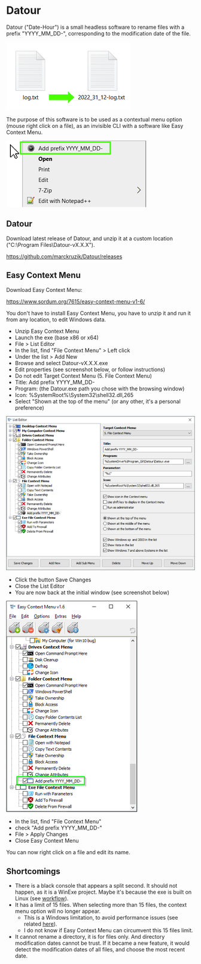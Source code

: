 # Datour
Datour ("Date-Hour") is a small headless software to rename files with a prefix "YYYY_MM_DD-", corresponding to the modification date of the file.

![](image/before_after.png)

The purpose of this software is to be used as a contextual menu option (mouse right click on a file), as an invisible CLI with a software like Easy Context Menu.

![](image/contextual_menu.png)

## Datour
Download latest release of Datour, and unzip it at a custom location ("C:\Program Files\Datour-vX.X.X").

https://github.com/marckruzik/Datour/releases

## Easy Context Menu
Download Easy Context Menu:

https://www.sordum.org/7615/easy-context-menu-v1-6/

You don't have to install Easy Context Menu, you have to unzip it and run it from any location, to edit Windows data.

* Unzip Easy Context Menu
* Launch the exe (base x86 or x64)
* File > List Editor
* In the list, find "File Context Menu" > Left click
* Under the list > Add New
* Browse and select Datour-vX.X.X.exe
* Edit properties (see screenshot below, or follow instructions)
* Do not edit Target Context Menu (5. File Context Menu)
* Title: Add prefix YYYY_MM_DD-
* Program: (the Datour.exe path you chose with the browsing window)
* Icon: %SystemRoot%\System32\shell32.dll,265
* Select "Shown at the top of the menu" (or any other, it's a personal preference)

![](image/Easy_Context_Menu-List_Editor.png)

* Click the button Save Changes
* Close the List Editor
* You are now back at the initial window (see screenshot below)

![](image/Easy_Context_Menu-main_window-add_prefix.png)

* In the list, find "File Context Menu"
* check "Add prefix YYYY_MM_DD-"
* File > Apply Changes
* Close Easy Context Menu

You can now right click on a file and edit its name.

## Shortcomings
* There is a black console that appears a split second. It should not happen, as it is a WinExe project. Maybe it's because the exe is built on Linux (see [workflow](.github/workflows/Build_and_Release.yml)).
* It has a limit of 15 files. When selecting more than 15 files, the context menu option will no longer appear.
  * This is a Windows limitation, to avoid performance issues (see related [here](https://learn.microsoft.com/en-us/troubleshoot/windows-client/shell-experience/context-menus-shortened-select-over-15-files)).
  * I do not know if Easy Context Menu can circumvent this 15 files limit.
* It cannot rename a directory, it is for files only. And directory modification dates cannot be trust. If it became a new feature, it would detect the modification dates of all files, and choose the most recent date.
